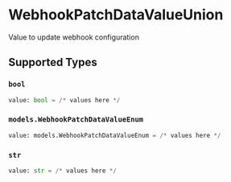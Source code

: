 # WebhookPatchDataValueUnion

Value to update webhook configuration


## Supported Types

### `bool`

```python
value: bool = /* values here */
```

### `models.WebhookPatchDataValueEnum`

```python
value: models.WebhookPatchDataValueEnum = /* values here */
```

### `str`

```python
value: str = /* values here */
```

